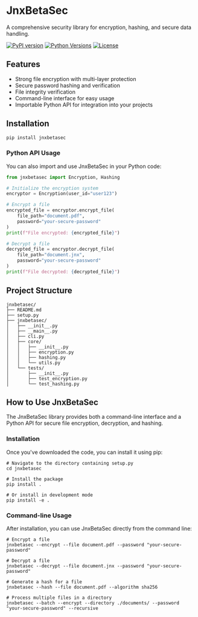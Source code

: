 # JnxBetaSec

A comprehensive security library for encryption, hashing, and secure data handling.

[![PyPI version](https://img.shields.io/pypi/v/jnxbetasec.svg)](https://pypi.org/project/jnxbetasec/)
[![Python Versions](https://img.shields.io/pypi/pyversions/jnxbetasec.svg)](https://pypi.org/project/jnxbetasec/)
[![License](https://img.shields.io/pypi/l/jnxbetasec.svg)](https://github.com/yourusername/jnxbetasec/blob/main/LICENSE)

## Features

- Strong file encryption with multi-layer protection
- Secure password hashing and verification
- File integrity verification
- Command-line interface for easy usage
- Importable Python API for integration into your projects

## Installation

```bash
pip install jnxbetasec

```

### Python API Usage

You can also import and use JnxBetaSec in your Python code:

```python
from jnxbetasec import Encryption, Hashing

# Initialize the encryption system
encryptor = Encryption(user_id="user123")

# Encrypt a file
encrypted_file = encryptor.encrypt_file(
    file_path="document.pdf",
    password="your-secure-password"
)
print(f"File encrypted: {encrypted_file}")

# Decrypt a file
decrypted_file = encryptor.decrypt_file(
    file_path="document.jnx",
    password="your-secure-password"
)
print(f"File decrypted: {decrypted_file}")
```

## Project Structure

```plaintext
jnxbetasec/
├── README.md
├── setup.py
├── jnxbetasec/
│   ├── __init__.py
│   ├── __main__.py
│   ├── cli.py
│   ├── core/
│   │   ├── __init__.py
│   │   ├── encryption.py
│   │   ├── hashing.py
│   │   └── utils.py
│   └── tests/
│       ├── __init__.py
│       ├── test_encryption.py
│       └── test_hashing.py
```

## How to Use JnxBetaSec

The JnxBetaSec library provides both a command-line interface and a Python API for secure file encryption, decryption, and hashing.

### Installation

Once you've downloaded the code, you can install it using pip:

```shellscript
# Navigate to the directory containing setup.py
cd jnxbetasec

# Install the package
pip install .

# Or install in development mode
pip install -e .
```

### Command-line Usage

After installation, you can use JnxBetaSec directly from the command line:

```shellscript
# Encrypt a file
jnxbetasec --encrypt --file document.pdf --password "your-secure-password"

# Decrypt a file
jnxbetasec --decrypt --file document.jnx --password "your-secure-password"

# Generate a hash for a file
jnxbetasec --hash --file document.pdf --algorithm sha256

# Process multiple files in a directory
jnxbetasec --batch --encrypt --directory ./documents/ --password "your-secure-password" --recursive
```

